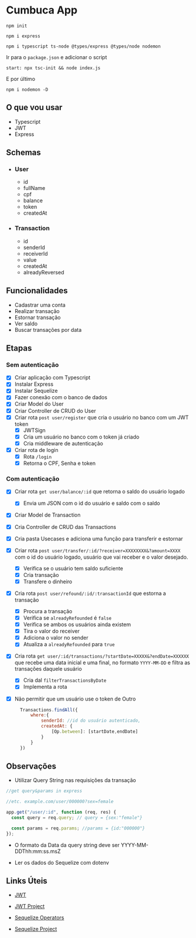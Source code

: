 # Cumbuca App

```
npm init

npm i express

npm i typescript ts-node @types/express @types/node nodemon
```

Ir para o `package.json` e adicionar o script

```
start: npx tsc-init && node index.js
```

E por último

```
npm i nodemon -D
```

## O que vou usar

- Typescript
- JWT
- Express

## Schemas

- ### User

  - id
  - fullName
  - cpf
  - balance
  - token
  - createdAt

- ### Transaction
  - id
  - senderId
  - receiverId
  - value
  - createdAt
  - alreadyReversed

## Funcionalidades

- Cadastrar uma conta
- Realizar transação
- Estornar transação
- Ver saldo
- Buscar transações por data

## Etapas

### Sem autenticação

- [x] Criar aplicação com Typescript
- [x] Instalar Express
- [x] Instalar Sequelize
- [x] Fazer conexão com o banco de dados
- [x] Criar Model do User
- [x] Criar Controller de CRUD do User
- [x] Criar rota `post user/register` que cria o usuário no banco com um JWT token
  - [x] JWTSign
  - [x] Cria um usuário no banco com o token já criado
  - [x] Cria middleware de autenticação
- [x] Criar rota de login
  - [x] Rota `/login`
  - [x] Retorna o CPF, Senha e token

### Com autenticação

- [x] Criar rota `get user/balance/:id` que retorna o saldo do usuário logado
  - [x] Envia um JSON com o id do usuário e saldo com o saldo
- [x] Criar Model de Transaction
- [x] Cria Controller de CRUD das Transactions
- [x] Cria pasta Usecases e adiciona uma função para transferir e estornar
- [x] Criar rota `post user/transfer/:id/?receiver=XXXXXXXX&?amount=XXXX` com o id do usuário logado, usuário que vai receber e o valor desejado.
  - [x] Verifica se o usuário tem saldo suficiente
  - [x] Cria transação
  - [x] Transfere o dinheiro
- [x] Cria rota `post user/refound/:id/:transactionId` que estorna a transação
  - [x] Procura a transação
  - [x] Verifica se `alreadyRefounded` é `false`
  - [x] Verifica se ambos os usuários ainda existem
  - [x] Tira o valor do receiver
  - [x] Adiciona o valor no sender
  - [x] Atualiza a `alreadyRefounded` para `true`
- [X] Cria rota `get user/:id/transactions/?startDate=XXXXX&?endDate=XXXXXX` que recebe uma data inicial e uma final, no formato `YYYY-MM-DD` e filtra as transações daquele usuário
  - [x] Cria dal `filterTransactionsByDate`
  - [x] Implementa a rota
- [x] Não permitir que um usuário use o token de Outro

  ```js
    Transactions.findAll({
        where:{
            senderId: //id do usuário autenticado,
            createdAt: {
                [Op.between]: [startDate,endDate]
            }
        }
    })

  ```

## Observações

- Utilizar Query String nas requisições da transação

```js
//get query&params in express

//etc. example.com/user/000000?sex=female

app.get("/user/:id", function (req, res) {
  const query = req.query; // query = {sex:"female"}

  const params = req.params; //params = {id:"000000"}
});
```

- O formato da Data da query string deve ser YYYY-MM-DDThh:mm:ss.msZ

- Ler os dados do Sequelize com dotenv

## Links Úteis

- [JWT](https://www.section.io/engineering-education/how-to-build-authentication-api-with-jwt-token-in-nodejs/)

- [JWT Project](https://github.com/Olanetsoft/jwt-project)

- [Sequelize Operators](https://sequelize.org/docs/v6/core-concepts/model-querying-basics/)

- [Sequelize Project](https://github.com/ibywaks/cookbook)
